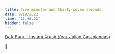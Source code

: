 ```yaml
---
title: five minutes and thirty-seven seconds
date: 9/19/2022
time: "23:48:52"
hidden: false
---
```


[Daft Punk – Instant Crush (feat. Julian Casablancas)](https://open.spotify.com/track/2cGxRwrMyEAp8dEbuZaVv6?si=f8fd86f7128c47a3)

🥰
